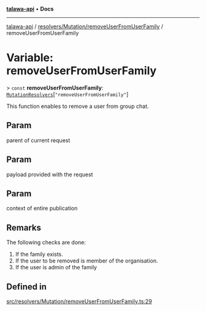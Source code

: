 [**talawa-api**](../../../../README.md) • **Docs**

***

[talawa-api](../../../../modules.md) / [resolvers/Mutation/removeUserFromUserFamily](../README.md) / removeUserFromUserFamily

# Variable: removeUserFromUserFamily

\> `const` **removeUserFromUserFamily**: [`MutationResolvers`](../../../../types/generatedGraphQLTypes/type-aliases/MutationResolvers.md)\[`"removeUserFromUserFamily"`\]

This function enables to remove a user from group chat.

## Param

parent of current request

## Param

payload provided with the request

## Param

context of entire publication

## Remarks

The following checks are done:
1. If the family exists.
2. If the user to be removed is member of the organisation.
3. If the user is admin of the family

## Defined in

[src/resolvers/Mutation/removeUserFromUserFamily.ts:29](https://github.com/PalisadoesFoundation/talawa-api/blob/1f38da5423898626c6ebfa24896a9c3d008195c6/src/resolvers/Mutation/removeUserFromUserFamily.ts#L29)
